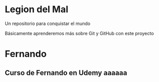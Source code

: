 # Legion del Mal
Un repositorio para conquistar el mundo

Básicamente aprenderemos más sobre Git y GitHub con este proyecto


# Fernando


## Curso de Fernando en Udemy aaaaaa

